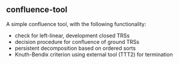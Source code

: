 ## confluence-tool

A simple confluence tool, with the following functionality:

* check for left-linear, development closed TRSs
* decision procedure for confluence of ground TRSs
* persistent decomposition based on ordered sorts
* Knuth-Bendix criterion using external tool (TTT2) for termination
